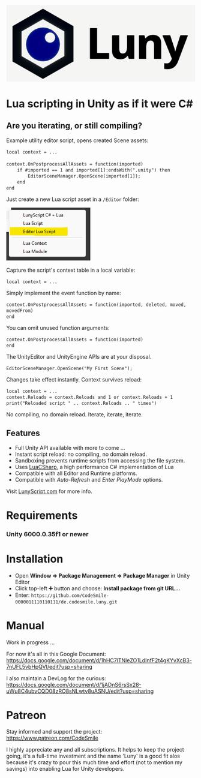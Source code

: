 [![Luny Logo](~Media/LunyLogo.png)](https://lunyscript.com)

# **Lua scripting in Unity** as if it were C#
## **Are you iterating, or still compiling?**

Example utility editor script, opens created Scene assets:
```
local context = ...

context.OnPostprocessAllAssets = function(imported)
    if #imported == 1 and imported[1]:endsWith(".unity") then
        EditorSceneManager.OpenScene(imported[1]);
    end
end
```

Just create a new Lua script asset in a `/Editor` folder:

![Create Editor Lua Script](~Media/create-editor-lua-script.png)

Capture the script's context table in a local variable:
```
local context = ...
```

Simply implement the event function by name:
```
context.OnPostprocessAllAssets = function(imported, deleted, moved, movedFrom)
end
```

You can omit unused function arguments:
```
context.OnPostprocessAllAssets = function(imported)
end
```

The UnityEditor and UnityEngine APIs are at your disposal.
```
EditorSceneManager.OpenScene("My First Scene");
```

Changes take effect instantly. Context survives reload:
```
local context = ...
context.Reloads = context.Reloads and 1 or context.Reloads + 1
print("Reloaded script " .. context.Reloads .. " times")
```

No compiling, no domain reload. Iterate, iterate, iterate.


## Features

- Full Unity API available with more to come ...
- Instant script reload: no compiling, no domain reload. 
- Sandboxing prevents runtime scripts from accessing the file system.
- Uses [LuaCSharp](https://github.com/nuskey8/Lua-CSharp), a high performance C# implementation of Lua
- Compatible with all Editor and Runtime platforms.
- Compatible with _Auto-Refresh_ and _Enter PlayMode_ options.

Visit [LunyScript.com](https://lunyscript.com) for more info.

# Requirements
### Unity 6000.0.35f1 or newer

# Installation

* Open **Window => Package Management => Package Manager** in Unity Editor
* Click top-left **&#10133;** button and choose: **Install package from git URL...**
* Enter: `https://github.com/CodeSmile-0000011110110111/de.codesmile.luny.git`

# Manual

Work in progress ...

For now it's all in this Google Document:
https://docs.google.com/document/d/1hHC7lTNleZO1LdInfF2t4gKYvXcB3-7nUFL5vbHpQVI/edit?usp=sharing

I also maintain a DevLog for the curious:
https://docs.google.com/document/d/1jADnS6rsSx28-uWu8C4ubvCQD08zRO8sNLwtv8uASNU/edit?usp=sharing

# Patreon

Stay informed and support the project: https://www.patreon.com/CodeSmile

I highly appreciate any and all subscriptions. It helps to keep the project going, it's a full-time investment and the name 'Luny' is a good fit alos because it's crazy to pour this much time and effort (not to mention my savings) into enabling Lua for Unity developers.
